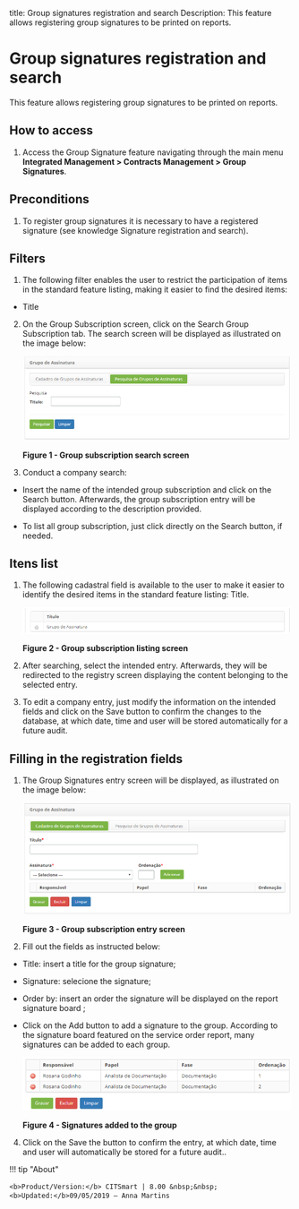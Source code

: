 title: Group signatures registration and search
Description: This feature allows registering group signatures to be printed on reports.

# Group signatures registration and search

This feature allows registering group signatures to be printed on reports.

How to access
-----------

1.  Access the Group Signature feature navigating through the main menu **Integrated Management > Contracts Management > Group Signatures**.


Preconditions
------------

1.  To register group signatures it is necessary to have a registered signature (see knowledge Signature registration and search).

Filters
------

1.  The following filter enables the user to restrict the participation of items in the standard feature listing, making it easier to find the desired items:

- Title

2. On the Group Subscription screen, click on the Search Group Subscription tab. The search screen will be displayed as illustrated on the image below:

    ![figure](images/group-1.png)
    
    **Figure 1 - Group subscription search screen**

3.  Conduct a company search:

- Insert the name of the intended group subscription and click on the Search button. Afterwards, the group subscription entry will be displayed according to the description provided.

- To list all group subscription, just click directly on the Search button, if needed.

Itens list
----------

1.  The following cadastral field is available to the user to make it easier to identify the desired items in the standard feature listing: Title.

    ![figure](images/group-2.png)
    
    **Figure 2 - Group subscription listing screen**

2.  After searching, select the intended entry. Afterwards, they will be redirected to the registry screen displaying the content belonging to the selected entry.

3. To edit a company entry, just modify the information on the intended fields and click on the Save button to confirm the changes to the database, at which date, time and user will be stored automatically for a future audit.

Filling in the registration fields
----------------------------------

1.  The Group Signatures entry screen will be displayed, as illustrated on the image below:

    ![Figure](images/group-3.png)
    
    **Figure 3 - Group subscription entry screen**

2.  Fill out the fields as instructed below:

- Title: insert a title for the group signature;
- Signature: selecione the signature;
- Order by: insert an order the signature will be displayed on the report signature board ;
- Click on the Add button to add a signature to the group. According to the signature board featured on the service order report, many signatures can be added to each group.


    ![figure](images/group-4.png)
    
    **Figure 4 - Signatures added to the group**

4.  Click on the Save the button to confirm the entry, at which date, time and user will automatically be stored for a future audit..


!!! tip "About"

    <b>Product/Version:</b> CITSmart | 8.00 &nbsp;&nbsp;
    <b>Updated:</b>09/05/2019 – Anna Martins
